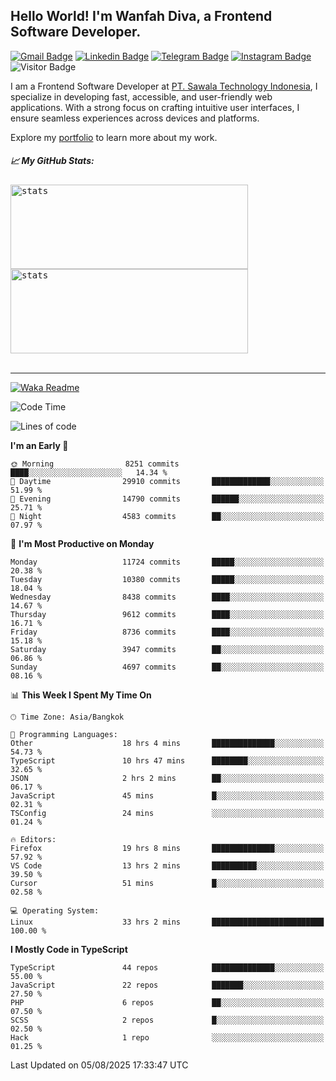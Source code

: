 ## Hello World! I'm Wanfah Diva, a Frontend Software Developer.

[![Gmail Badge](https://img.shields.io/badge/-Gmail-white?style=plastic&logo=Gmail&link=mailto:aditputrafirmansyah@gmail.com)](mailto:wanfahdivaa@gmail.com)
[![Linkedin Badge](https://img.shields.io/badge/-LinkedIn-blue?style=plastic&logo=Linkedin&link=https://www.linkedin.com/in/aditputrafirmansyah/)](https://www.linkedin.com/in/wanfahdiva/)
[![Telegram Badge](https://img.shields.io/badge/-Telegram-blue?style=plastic&logo=telegram&link=https://t.me/Adithya_13)](https://t.me/wanfahdiva)
[![Instagram Badge](https://img.shields.io/badge/-Instagram-white?style=plastic&logo=instagram&link=https://www.instagram.com/adithya_firmansyahputra/)](https://www.instagram.com/wnfhdva/)
![Visitor Badge](https://visitor-badge.laobi.icu/badge?page_id=wanfahdiva.wanfahdiva)

<p>
I am a Frontend Software Developer at <a href="https://sawala.tech" target="_blank">PT. Sawala Technology Indonesia</a>, I specialize in developing fast, accessible, and user-friendly web applications. With a strong focus on crafting intuitive user interfaces, I ensure seamless experiences across devices and platforms.

Explore my <a href="http://wanfahdiva-com.vercel.app/" target="_blank">portfolio</a> to learn more about my work.
</p>

<h5 align="left">
  
📈 **My GitHub Stats:**

</h5>

<div align="left">
<kbd>
  <img height="135em" width="380em" alt="stats" src="https://github-readme-stats-salesp07.vercel.app/api?username=wanfahdiva&count_private=true&show_icons=true&theme=react&rank_icon=github&border_radius=10&hide_title=true"></kbd>
</kbd>
<kbd>
    <img height="135em" width="380em" alt="stats" src="https://github-readme-activity-graph.vercel.app/graph?username=wanfahdiva&theme=react&hide_title=true"></kbd>
</div>

<br />

---

[![Waka Readme](https://github.com/wanfahdiva/wanfahdiva/actions/workflows/waka.yml/badge.svg)](https://github.com/wanfahdiva/wanfahdiva/actions/workflows/waka.yml)

<!--START_SECTION:waka-->
![Code Time](http://img.shields.io/badge/Code%20Time-2%2C269%20hrs%2055%20mins-blue)

![Lines of code](https://img.shields.io/badge/From%20Hello%20World%20I%27ve%20Written-20.9%20million%20lines%20of%20code-blue)

**I'm an Early 🐤** 

```text
🌞 Morning                8251 commits        ████░░░░░░░░░░░░░░░░░░░░░   14.34 % 
🌆 Daytime                29910 commits       █████████████░░░░░░░░░░░░   51.99 % 
🌃 Evening                14790 commits       ██████░░░░░░░░░░░░░░░░░░░   25.71 % 
🌙 Night                  4583 commits        ██░░░░░░░░░░░░░░░░░░░░░░░   07.97 % 
```
📅 **I'm Most Productive on Monday** 

```text
Monday                   11724 commits       █████░░░░░░░░░░░░░░░░░░░░   20.38 % 
Tuesday                  10380 commits       █████░░░░░░░░░░░░░░░░░░░░   18.04 % 
Wednesday                8438 commits        ████░░░░░░░░░░░░░░░░░░░░░   14.67 % 
Thursday                 9612 commits        ████░░░░░░░░░░░░░░░░░░░░░   16.71 % 
Friday                   8736 commits        ████░░░░░░░░░░░░░░░░░░░░░   15.18 % 
Saturday                 3947 commits        ██░░░░░░░░░░░░░░░░░░░░░░░   06.86 % 
Sunday                   4697 commits        ██░░░░░░░░░░░░░░░░░░░░░░░   08.16 % 
```


📊 **This Week I Spent My Time On** 

```text
🕑︎ Time Zone: Asia/Bangkok

💬 Programming Languages: 
Other                    18 hrs 4 mins       ██████████████░░░░░░░░░░░   54.73 % 
TypeScript               10 hrs 47 mins      ████████░░░░░░░░░░░░░░░░░   32.65 % 
JSON                     2 hrs 2 mins        ██░░░░░░░░░░░░░░░░░░░░░░░   06.17 % 
JavaScript               45 mins             █░░░░░░░░░░░░░░░░░░░░░░░░   02.31 % 
TSConfig                 24 mins             ░░░░░░░░░░░░░░░░░░░░░░░░░   01.24 % 

🔥 Editors: 
Firefox                  19 hrs 8 mins       ██████████████░░░░░░░░░░░   57.92 % 
VS Code                  13 hrs 2 mins       ██████████░░░░░░░░░░░░░░░   39.50 % 
Cursor                   51 mins             █░░░░░░░░░░░░░░░░░░░░░░░░   02.58 % 

💻 Operating System: 
Linux                    33 hrs 2 mins       █████████████████████████   100.00 % 
```

**I Mostly Code in TypeScript** 

```text
TypeScript               44 repos            ██████████████░░░░░░░░░░░   55.00 % 
JavaScript               22 repos            ███████░░░░░░░░░░░░░░░░░░   27.50 % 
PHP                      6 repos             ██░░░░░░░░░░░░░░░░░░░░░░░   07.50 % 
SCSS                     2 repos             █░░░░░░░░░░░░░░░░░░░░░░░░   02.50 % 
Hack                     1 repo              ░░░░░░░░░░░░░░░░░░░░░░░░░   01.25 % 
```




 Last Updated on 05/08/2025 17:33:47 UTC
<!--END_SECTION:waka-->
